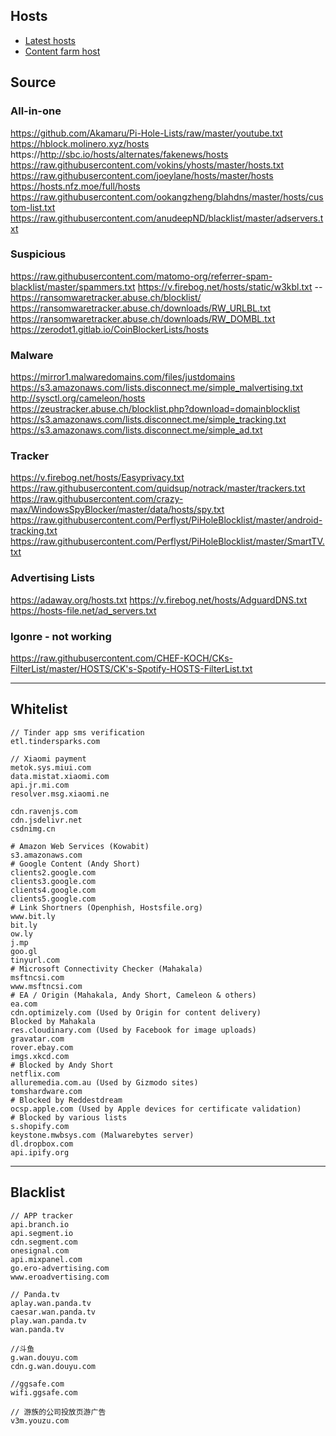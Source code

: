 ## Hosts

* [Latest hosts](https://github.com/ookangzheng/blahdns/blob/master/hosts/gravity.list)
* [Content farm host](https://github.com/ookangzheng/blahdns/blob/master/hosts/contentfarms.host)


## Source
### All-in-one
https://github.com/Akamaru/Pi-Hole-Lists/raw/master/youtube.txt
https://hblock.molinero.xyz/hosts
https://http://sbc.io/hosts/alternates/fakenews/hosts
https://raw.githubusercontent.com/vokins/yhosts/master/hosts.txt
https://raw.githubusercontent.com/joeylane/hosts/master/hosts
https://hosts.nfz.moe/full/hosts
https://raw.githubusercontent.com/ookangzheng/blahdns/master/hosts/custom-list.txt
https://raw.githubusercontent.com/anudeepND/blacklist/master/adservers.txt

### Suspicious
https://raw.githubusercontent.com/matomo-org/referrer-spam-blacklist/master/spammers.txt
https://v.firebog.net/hosts/static/w3kbl.txt
-- https://ransomwaretracker.abuse.ch/blocklist/
https://ransomwaretracker.abuse.ch/downloads/RW_URLBL.txt
https://ransomwaretracker.abuse.ch/downloads/RW_DOMBL.txt
https://zerodot1.gitlab.io/CoinBlockerLists/hosts

### Malware
https://mirror1.malwaredomains.com/files/justdomains
https://s3.amazonaws.com/lists.disconnect.me/simple_malvertising.txt
http://sysctl.org/cameleon/hosts
https://zeustracker.abuse.ch/blocklist.php?download=domainblocklist
https://s3.amazonaws.com/lists.disconnect.me/simple_tracking.txt
https://s3.amazonaws.com/lists.disconnect.me/simple_ad.txt

### Tracker
https://v.firebog.net/hosts/Easyprivacy.txt
https://raw.githubusercontent.com/quidsup/notrack/master/trackers.txt
https://raw.githubusercontent.com/crazy-max/WindowsSpyBlocker/master/data/hosts/spy.txt
https://raw.githubusercontent.com/Perflyst/PiHoleBlocklist/master/android-tracking.txt
https://raw.githubusercontent.com/Perflyst/PiHoleBlocklist/master/SmartTV.txt

### Advertising Lists
https://adaway.org/hosts.txt
https://v.firebog.net/hosts/AdguardDNS.txt
https://hosts-file.net/ad_servers.txt

### Igonre - not working
https://raw.githubusercontent.com/CHEF-KOCH/CKs-FilterList/master/HOSTS/CK's-Spotify-HOSTS-FilterList.txt

----

## Whitelist 

```
// Tinder app sms verification
etl.tindersparks.com

// Xiaomi payment 
metok.sys.miui.com
data.mistat.xiaomi.com
api.jr.mi.com
resolver.msg.xiaomi.ne

cdn.ravenjs.com
cdn.jsdelivr.net
csdnimg.cn

# Amazon Web Services (Kowabit)
s3.amazonaws.com
# Google Content (Andy Short)
clients2.google.com
clients3.google.com
clients4.google.com
clients5.google.com
# Link Shortners (Openphish, Hostsfile.org)
www.bit.ly
bit.ly
ow.ly
j.mp
goo.gl
tinyurl.com
# Microsoft Connectivity Checker (Mahakala)
msftncsi.com
www.msftncsi.com
# EA / Origin (Mahakala, Andy Short, Cameleon & others)
ea.com
cdn.optimizely.com (Used by Origin for content delivery)
Blocked by Mahakala
res.cloudinary.com (Used by Facebook for image uploads)
gravatar.com
rover.ebay.com
imgs.xkcd.com
# Blocked by Andy Short
netflix.com
alluremedia.com.au (Used by Gizmodo sites)
tomshardware.com
# Blocked by Reddestdream
ocsp.apple.com (Used by Apple devices for certificate validation)
# Blocked by various lists
s.shopify.com
keystone.mwbsys.com (Malwarebytes server)
dl.dropbox.com
api.ipify.org

```

---

## Blacklist

```
// APP tracker
api.branch.io
api.segment.io
cdn.segment.com
onesignal.com
api.mixpanel.com
go.ero-advertising.com
www.eroadvertising.com

// Panda.tv
aplay.wan.panda.tv
caesar.wan.panda.tv
play.wan.panda.tv
wan.panda.tv

//斗鱼
g.wan.douyu.com
cdn.g.wan.douyu.com

//ggsafe.com
wifi.ggsafe.com

// 游族的公司投放页游广告
v3m.youzu.com
```

